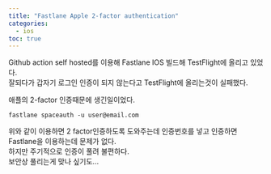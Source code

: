 ```yaml
---
title: "Fastlane Apple 2-factor authentication"
categories: 
  - ios
toc: true
---
```


Github action self hosted를 이용해 Fastlane IOS 빌드해 TestFlight에 올리고 있었다.  
잘되다가 갑자기 로그인 인증이 되지 않는다고 TestFlight에 올리는것이 실패했다.  
  
애플의 2-factor 인증때문에 생긴일이었다.  

```
fastlane spaceauth -u user@email.com
```

위와 같이 이용하면 2 factor인증하도록 도와주는데 인증번호를 넣고 인증하면 Fastlane을 이용하는데 문제가 없다.  
하지만 주기적으로 인증이 풀려 불편하다.  
보안상 풀리는게 맞나 싶기도...  
